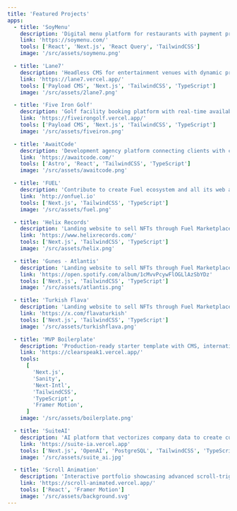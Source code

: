 ```yaml
---
title: 'Featured Projects'
apps:
  - title: 'SoyMenu'
    description: 'Digital menu platform for restaurants with payment processing and customizable designs'
    link: 'https://soymenu.com/'
    tools: ['React', 'Next.js', 'React Query', 'TailwindCSS']
    image: '/src/assets/soymenu.png'

  - title: 'Lane7'
    description: 'Headless CMS for entertainment venues with dynamic pricing and event management'
    link: 'https://lane7.vercel.app/'
    tools: ['Payload CMS', 'Next.js', 'TailwindCSS', 'TypeScript']
    image: '/src/assets/2lane7.png'

  - title: 'Five Iron Golf'
    description: 'Golf facility booking platform with real-time availability and automated scheduling'
    link: 'https://fiveirongolf.vercel.app/'
    tools: ['Payload CMS', 'Next.js', 'TailwindCSS', 'TypeScript']
    image: '/src/assets/fiveiron.png'

  - title: 'AwaitCode'
    description: 'Development agency platform connecting clients with custom MVP solutions'
    link: 'https://awaitcode.com/'
    tools: ['Astro', 'React', 'TailwindCSS', 'TypeScript']
    image: '/src/assets/awaitcode.png'

  - title: 'FUEL'
    description: 'Contribute to create Fuel ecosystem and all its web applications'
    link: 'http://onfuel.io'
    tools: ['Next.js', 'TailwindCSS', 'TypeScript']
    image: '/src/assets/fuel.png'

  - title: 'Helix Records'
    description: 'Landing website to sell NFTs through Fuel Marketplace'
    link: 'https://www.helixrecords.com/'
    tools: ['Next.js', 'TailwindCSS', 'TypeScript']
    image: '/src/assets/helix.png'

  - title: 'Gunes - Atlantis'
    description: 'Landing website to sell NFTs through Fuel Marketplace'
    link: 'https://open.spotify.com/album/1cMvvPcywFlOGLlAzSbYDz'
    tools: ['Next.js', 'TailwindCSS', 'TypeScript']
    image: '/src/assets/atlantis.png'

  - title: 'Turkish Flava'
    description: 'Landing website to sell NFTs through Fuel Marketplace'
    link: 'https://x.com/flavaturkish'
    tools: ['Next.js', 'TailwindCSS', 'TypeScript']
    image: '/src/assets/turkishflava.png'

  - title: 'MVP Boilerplate'
    description: 'Production-ready starter template with CMS, internationalization, and animations'
    link: 'https://clearspeak1.vercel.app/'
    tools:
      [
        'Next.js',
        'Sanity',
        'Next-Intl',
        'TailwindCSS',
        'TypeScript',
        'Framer Motion',
      ]
    image: '/src/assets/boilerplate.png'

  - title: 'SuiteAI'
    description: 'AI platform that vectorizes company data to create custom AI agents with semantic search'
    link: 'https://suite-ia.vercel.app'
    tools: ['Next.js', 'OpenAI', 'PostgreSQL', 'TailwindCSS', 'TypeScript']
    image: '/src/assets/suite_ai.jpg'

  - title: 'Scroll Animation'
    description: 'Interactive portfolio showcasing advanced scroll-triggered animations and micro-interactions'
    link: 'https://scroll-animated.vercel.app/'
    tools: ['React', 'Framer Motion']
    image: '/src/assets/background.svg'
---
```

